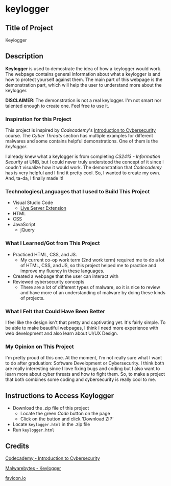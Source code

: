 # keylogger
## Title of Project
Keylogger

## Description
**Keylogger** is used to demostrate the idea of how a keylogger would work. The webpage contains general information about what a keylogger is and how to protect yourself against them. The main part of this webpage is the demonstration part, which will help the user to understand more about the keylogger. 

**DISCLAIMER**: The demonstration is not a real keylogger. I'm not smart nor talented enough to create one. Feel free to use it.

### Inspiration for this Project
This project is inspired by *Codecademy*'s [Introduction to Cybersecurity](https://www.codecademy.com/learn/introduction-to-cybersecurity "Introduction to Cybersecurity | Codecademy") course. The *Cyber Threats* section has multiple examples for different malwares and some contains helpful demonstrations. One of them is the *keylogger*.

I already knew what a keylogger is from completing *CS2413 - Information Security* at UNB, but I could never truly understood the concept of it since I coudn't visualize how it would work. The demonstration that *Codecademy* has is very helpful and I find it pretty cool. So, I wanted to create my own. And, ta-da, I finally made it!

### Technologies/Languages that I used to Build This Project
- Visual Studio Code
  - [Live Server Extension](https://marketplace.visualstudio.com/items?itemName=ritwickdey.LiveServer "Live Server - Visual Studio Marketplace")
- HTML
- CSS
- JavaScript
  - jQuery

### What I Learned/Got from This Project
- Practiced HTML, CSS, and JS. 
  - My current co-op work term (2nd work term) required me to do a lot of HTML, CSS, and JS, so this project helped me to practice and improve my fluency in these languages.
- Created a webpage that the user can interact with
- Reviewed cybersecurity concepts
  - There are a lot of different types of malware, so it is nice to review and have more of an understanding of malware by doing these kinds of projects.

### What I Felt that Could Have Been Better
I feel like the design isn't that pretty and captivating yet. It's fairly simple. To be able to make beautiful webpages, I think I need more experience with web development and also learn about UI/UX Design.

### My Opinion on This Project
I'm pretty proud of this one. At the moment, I'm not really sure what I want to do after graduation: Software Development or Cybersecurity. I think both are really interesting since I love fixing bugs and coding but I also want to learn more about cyber threats and how to fight them. So, to make a project that both combines some coding and cybersecurity is really cool to me.

## Instructions to Access Keylogger
- Download the .zip file of this project
  - Locate the green *Code* button on the page
  - Click on the button and click 'Download ZIP'
- Locate ``keylogger.html`` in the .zip file
- Run ``keylogger.html``

## Credits
[Codecademy - Introduction to Cybersecurity](https://www.codecademy.com/learn/introduction-to-cybersecurity "Introduction to Cybersecurity | Codecademy")

[Malwarebytes - Keylogger](https://www.malwarebytes.com/keylogger "What is a Keylogger? | How to Detect Keyloggers | Malwarebytes")

[favicon.io](https://favicon.io/ "The best Favicon Generator (completely free) - favicon.io")
